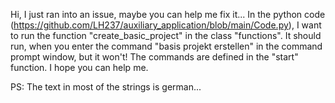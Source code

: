 Hi, I just ran into an issue, maybe you can help me fix it...
In the python code (https://github.com/LH237/auxiliary_application/blob/main/Code.py), I want to run the function "create_basic_project" in the class "functions".
It should run, when you enter the command "basis projekt erstellen" in the command prompt window, but it won't!
The commands are defined in the "start" function. I hope you can help me.

PS: The text in most of the strings is german...

